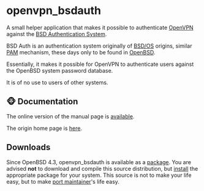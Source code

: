 # openvpn_bsdauth

A small helper application that makes it possible to authenticate
[OpenVPN](http://openvpn.net/) against the [BSD Authentication System](http://en.wikipedia.org/wiki/RADIUS).

BSD Auth is an authentication system originally of
[BSD/OS](http://en.wikipedia.org/wiki/BSD/OS) origins, similar
[PAM](http://en.wikipedia.org/wiki/Pluggable_Authentication_Modules)
mechanism, these days only to be found in [OpenBSD](http://www.openbsd.org/).

Essentially, it makes it possible for OpenVPN to authenticate users
against the OpenBSD system password database.

It is of no use to users of other systems.

## &#x1f435; Documentation

The online version of the manual page is [available](http://www.wormhole.hu/~ice/openvpn_bsdauth/openvpn_bsdauth.8.html).

The origin home page is [here](http://www.wormhole.hu/~ice/openvpn/bsdauth/).

## Downloads

Since OpenBSD 4.3, openvpn_bsdauth is available as a [package](http://www.openbsd.org/faq/faq15.html).
You are advised **not** to download and compile this source distribution,
but [install](http://www.openbsd.org/cgi-bin/man.cgi?query=pkg_add) the
appropriate package for your system. This source is not to make your life easy, but to make
[port maintainer](http://www.hazardous.org/~fkr/)'s life easy.

